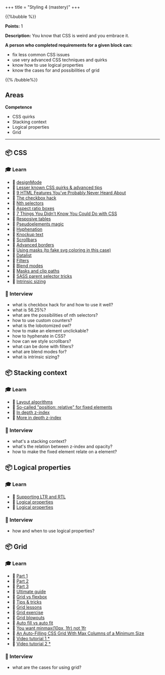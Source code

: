 +++
title = "Styling 4 (mastery)"
+++

{{%bubble %}}

**Points:** 1

**Description:** You know that CSS is weird and you embrace it.

**A person who completed requirements for a given block can:**
- fix less common CSS issues
- use very advanced CSS techniques and quirks
- know how to use logical properties
- know the cases for and possibilities of grid

{{% /bubble%}}

## Areas

**Competence**
- CSS quirks
- Stacking context
- Logical properties
- Grid

---

## 📦 CSS

### 🎓 Learn
- 📗 [designMode](https://dev.to/arbaoui_mehdi/edit-your-website-live-in-google-chrome-by-using-document-designmode-5d9h)
- 📗 [Lesser known CSS quirks & advanced tips](https://medium.com/@peedutuisk/lesser-known-css-quirks-oddities-and-advanced-tips-css-is-awesome-8ee3d16295bb)
- 📗 [9 HTML Features You’ve Probably Never Heard About](https://betterprogramming.pub/9-html-features-youve-probably-never-heard-about-90d14dc18463)
- 📗 [The checkbox hack](https://css-tricks.com/the-checkbox-hack/)
- 📗 [Nth selectors](http://nthmaster.com/)
- 📗 [Aspect ratio boxes](https://css-tricks.com/aspect-ratio-boxes/)
- 📗 [7 Things You Didn’t Know You Could Do with CSS](https://davidwalsh.name/css-facts)
- 📗 [Resposive tables](https://css-tricks.com/responsive-data-tables/)
- 📗 [Pseudoelements magic](https://codersblock.com/blog/diving-into-the-before-and-after-pseudo-elements/)
- 📗 [Hyphenation](https://medium.com/clear-left-thinking/all-you-need-to-know-about-hyphenation-in-css-2baee2d89179)
- 📗 [Knockup text](https://css-tricks.com/css-techniques-and-effects-for-knockout-text/)
- 📗 [Scrollbars](https://www.filamentgroup.com/lab/scrollbars/)
- 📗 [Advanced borders](https://css-tricks.com/css-borders-using-masks/)
- 📗 [Using masks (to fake svg coloring in this case)](https://codepen.io/chriscoyier/pen/bJXRwq)
- 📗 [Datalist](https://developer.mozilla.org/en-US/docs/Web/HTML/Element/datalist)
- 📗 [Filters](https://css-tricks.com/almanac/properties/f/filter/)
- 📗 [Blend modes](https://web.dev/learn/css/blend-modes/)
- 📗 [Masks and clip paths](https://css-tricks.com/cut-corners-using-css-mask-and-clip-path-properties/)
- 📗 [SASS parent selector tricks](https://selleo.com/til/posts/a7wesnz6to-sass-bem-not-til-but-still-some-interesting-magic)
- 📗 [Intrinsic sizing](https://ishadeed.com/article/intrinsic-sizing-in-css/)

### 🎤 Interview
- what is checkbox hack for and how to use it well?
- what is 56.25%?
- what are the possibilities of nth selectors?
- how to use custom counters?
- what is the lobotomized owl?
- how to make an element unclickable?
- how to hyphenate in CSS?
- how can we style scrollbars?
- what can be done with filters?
- what are blend modes for?
- what is intrinsic sizing?

## 📦 Stacking context

### 🎓 Learn
- 📗 [Layout algorithms](https://www.joshwcomeau.com/css/understanding-layout-algorithms/)
- 📗 [So-called "position: relative" for fixed elements](https://dev.to/salilnaik/the-uncanny-relationship-between-position-fixed-and-transform-property-32f6)
- 📗 [In depth z-index](https://philipwalton.com/articles/what-no-one-told-you-about-z-index/)
- 📗 [More in depth z-index](https://www.joshwcomeau.com/css/stacking-contexts)

### 🎤 Interview
- what's a stacking context?
- what's the relation between z-index and opacity?
- how to make the fixed element relate on a element?

## 📦 Logical properties

### 🎓 Learn
- 📗 [Supporting LTR and RTL](https://www.youtube.com/watch?v=01H-8K3AZAs)
- 📗 [Logical properties](https://webdesign.tutsplus.com/tutorials/how-to-use-css-logical-properties--cms-33024)
- 📗 [Logical properties](https://ishadeed.com/article/css-logical-properties/)

### 🎤 Interview
- how and when to use logical properties?

## 📦 Grid

### 🎓 Learn
- 📗 [Part 1](https://css-irl.info/debugging-css-grid-part-1-understanding-implicit-tracks/)
- 📗 [Part 2](https://css-irl.info/debugging-css-grid-part-2-what-the-fraction/)
- 📗 [Part 3](https://css-irl.info/debugging-css-grid-part-3-auto-flow-order-and-item-placement/)
- 📗 [Ultimate guide](https://jstutorial.medium.com/the-ultimate-guide-to-css-grid-2c5ba7b47356)
- 📗 [Grid vs flexbox](https://www.webdesignerdepot.com/2018/09/grid-vs-flexbox-which-should-you-choose/)
- 📗 [Tips & tricks](https://medium.com/@elad/becoming-a-css-grid-ninja-f4c6db018cc1)
- 📗 [Grid lessons](https://www.euismod.dev/)
- 📗 [Grid exercise](http://cssgridgarden.com/)
- 📗 [Grid blowouts](https://css-tricks.com/preventing-a-grid-blowout/)
- 📗 [Auto fill vs auto fit](https://css-tricks.com/auto-sizing-columns-css-grid-auto-fill-vs-auto-fit/)
- 📗 [You want minmax(10px, 1fr) not 1fr](https://css-tricks.com/you-want-minmax10px-1fr-not-1fr/)
- 📗 [An Auto-Filling CSS Grid With Max Columns of a Minimum Size](https://css-tricks.com/an-auto-filling-css-grid-with-max-columns/)
- 📙 [Video tutorial 1 *](https://scrimba.com/g/gR8PTE)
- 📙 [Video tutorial 2 *](https://cssgrid.io/)

### 🎤 Interview
- what are the cases for using grid?
